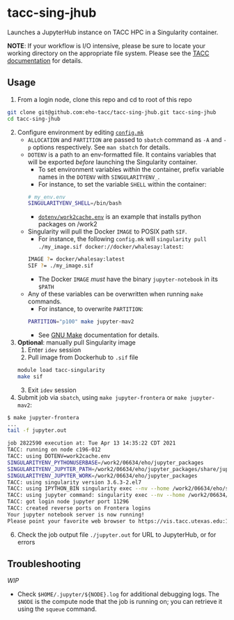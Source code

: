 # tacc-sing-jhub

Launches a JupyterHub instance on TACC HPC in a Singularity container.

**NOTE**: If your workflow is I/O intensive, please be sure to locate your working directory on the appropriate file system. Please see the [TACC documentation](https://portal.tacc.utexas.edu/tutorials/managingio) for details.

## Usage

1. From a login node, clone this repo and cd to root of this repo
```bash
git clone git@github.com:eho-tacc/tacc-sing-jhub.git tacc-sing-jhub
cd tacc-sing-jhub
```
2. Configure environment by editing [`config.mk`](./config.mk)
    - `ALLOCATION` and `PARTITION` are passed to `sbatch` command as `-A` and `-p` options respectively. See `man sbatch` for details.
    - `DOTENV` is a path to an env-formatted file. It contains variables that will be exported _before_ launching the Singularity container.
        - To set environment variables _within_ the container, prefix variable names in the `DOTENV` with `SINGULARITYENV_`.
        - For instance, to set the variable `SHELL` within the container:
        ```bash
        # my_env.env
        SINGULARITYENV_SHELL=/bin/bash
        ```
        - [`dotenv/work2cache.env`](dotenv/work2cache.env) is an example that installs python packages on /work2
    - Singularity will pull the Docker `IMAGE` to POSIX path `SIF`.
        - For instance, the following `config.mk` will `singularity pull ./my_image.sif docker://docker/whalesay:latest`:
        ```bash
        IMAGE ?= docker/whalesay:latest 
        SIF ?= ./my_image.sif 
        ```
        - The Docker `IMAGE` _must_ have the binary `jupyter-notebook` in its `$PATH`
    - Any of these variables can be overwritten when running `make` commands. 
        - For instance, to overwrite `PARTITION`:
        ```bash
        PARTITION="p100" make jupyter-mav2
        ```
        - See [GNU Make](https://www.gnu.org/software/make/) documentation for details.
3. **Optional**: manually pull Singularity image
    1. Enter `idev` session
    2. Pull image from Dockerhub to `.sif` file
    ```bash
    module load tacc-singularity
    make sif
    ```
    3. Exit `idev` session
5. Submit job via `sbatch`, using `make jupyter-frontera` or `make jupyter-mav2`:
```bash
$ make jupyter-frontera
...
tail -f jupyter.out

job 2822590 execution at: Tue Apr 13 14:35:22 CDT 2021
TACC: running on node c196-012
TACC: using DOTENV=work2cache.env
SINGULARITYENV_PYTHONUSERBASE=/work2/06634/eho/jupyter_packages
SINGULARITYENV_JUPYTER_PATH=/work2/06634/eho/jupyter_packages/share/jupyter:
SINGULARITYENV_JUPYTER_WORK=/work2/06634/eho/jupyter_packages
TACC: using singularity version 3.6.3-2.el7
TACC: using IPYTHON_BIN singularity exec --nv --home /work2/06634/eho/support/tacc-sing-jhub --bind /work2 ./tacc-ml.sif jupyter-notebook
TACC: using jupyter command: singularity exec --nv --home /work2/06634/eho/support/tacc-sing-jhub --bind /work2 ./tacc-ml.sif jupyter-notebook --config=/home1/00832/envision/tacc-tvp/server/scripts/frontera/jupyter.tvp.config.py
TACC: got login node jupyter port 11296
TACC: created reverse ports on Frontera logins
Your jupyter notebook server is now running!
Please point your favorite web browser to https://vis.tacc.utexas.edu:11296/?token=53ba17ctokengoeshere3b5ef243aa
```
6. Check the job output file `./jupyter.out` for URL to JupyterHub, or for errors

## Troubleshooting

_WIP_

- Check `$HOME/.jupyter/${NODE}.log` for additional debugging logs. The `$NODE` is the compute node that the job is running on; you can retrieve it using the `squeue` command.